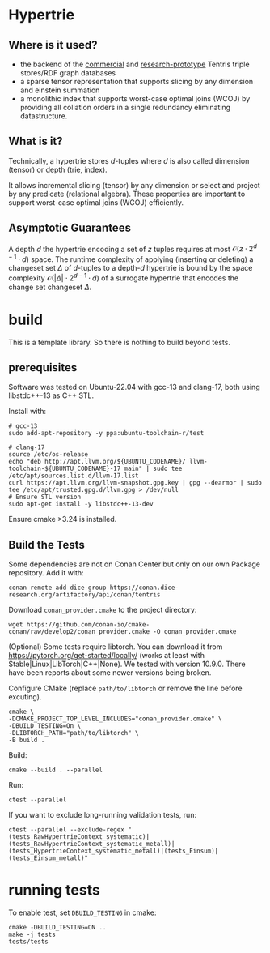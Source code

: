 # Hypertrie

## Where is it used?

- the backend of the [commercial](https://github.com/tentris/tentris)
  and [research-prototype](https://github.com/dice-group/tentris-research-project) Tentris triple stores/RDF graph
  databases
- a sparse tensor representation that supports slicing by any dimension and einstein summation
- a monolithic index that supports worst-case optimal joins (WCOJ) by providing all collation orders in a single
  redundancy eliminating datastructure.

## What is it?

Technically, a hypertrie stores $d$-tuples where $d$ is also called dimension (tensor) or depth (trie, index).

It allows incremental slicing (tensor) by any dimension or select and project by any predicate (relational algebra).
These properties are important to support worst-case optimal joins (WCOJ) efficiently.

## Asymptotic Guarantees

A depth $d$ the hypertrie encoding a set of $z$ tuples requires at most $\mathcal O (z\cdot 2^{d-1}\cdot d)$ space. The
runtime complexity of applying (inserting or deleting) a changeset set $\Delta$ of $d$-tuples to a depth-$d$ hypertrie
is bound by the space complexity $\mathcal O (|\Delta| \cdot 2^{d-1}\cdot d)$ of a surrogate hypertrie that encodes the
change set changeset $\Delta$.

# build

This is a template library. So there is nothing to build beyond tests.

## prerequisites

Software was tested on Ubuntu-22.04 with gcc-13 and clang-17, both using libstdc++-13 as C++ STL.

Install with:

```shell
# gcc-13
sudo add-apt-repository -y ppa:ubuntu-toolchain-r/test
          
# clang-17
source /etc/os-release
echo "deb http://apt.llvm.org/${UBUNTU_CODENAME}/ llvm-toolchain-${UBUNTU_CODENAME}-17 main" | sudo tee /etc/apt/sources.list.d/llvm-17.list
curl https://apt.llvm.org/llvm-snapshot.gpg.key | gpg --dearmor | sudo tee /etc/apt/trusted.gpg.d/llvm.gpg > /dev/null
# Ensure STL version
sudo apt-get install -y libstdc++-13-dev
```

Ensure cmake >3.24 is installed.

## Build the Tests

Some dependencies are not on Conan Center but only on our own Package repository. Add it with:
```shell
conan remote add dice-group https://conan.dice-research.org/artifactory/api/conan/tentris
```

Download `conan_provider.cmake` to the project directory:

```shell
wget https://github.com/conan-io/cmake-conan/raw/develop2/conan_provider.cmake -O conan_provider.cmake
```

(Optional) Some tests require libtorch. You can download it from https://pytorch.org/get-started/locally/ (works at
least with Stable|Linux|LibTorch|C++|None). We tested with version 10.9.0. There have been reports about some newer
versions being
broken.

Configure CMake (replace `path/to/libtorch` or remove the line before excuting).

```shell
cmake \
-DCMAKE_PROJECT_TOP_LEVEL_INCLUDES="conan_provider.cmake" \
-DBUILD_TESTING=On \
-DLIBTORCH_PATH="path/to/libtorch" \
-B build .
```

Build:

```shell
cmake --build . --parallel
```

Run:

```shell
ctest --parallel
```

If you want to exclude long-running validation tests, run:

```shell
ctest --parallel --exclude-regex "(tests_RawHypertrieContext_systematic)|(tests_RawHypertrieContext_systematic_metall)|(tests_HypertrieContext_systematic_metall)|(tests_Einsum)|(tests_Einsum_metall)"
```

# running tests

To enable test, set `DBUILD_TESTING` in cmake:

```shell script
cmake -DBUILD_TESTING=ON ..
make -j tests
tests/tests
```

